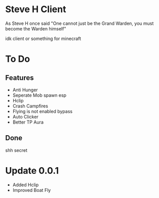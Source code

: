 # Steve H Client

As Steve H once said "One cannot just be the Grand Warden, you must become the Warden himself"

idk client or something for minecraft

# To Do

## Features
- Anti Hunger
- Seperate Mob spawn esp
- Hclip
- Crash Campfires
- Flying is not enabled bypass
- Auto Clicker 
- Better TP Aura
## Done
shh secret 

# Update 0.0.1
 - Added Hclip
 - Improved Boat Fly
